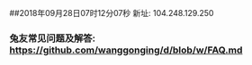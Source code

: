 ##2018年09月28日07时12分07秒 新址: 104.248.129.250
### 兔友常见问题及解答: https://github.com/wanggonging/d/blob/w/FAQ.md
